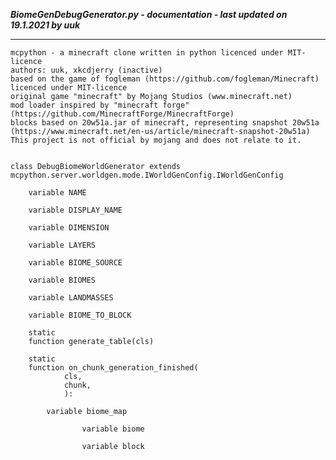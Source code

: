 ***BiomeGenDebugGenerator.py - documentation - last updated on 19.1.2021 by uuk***
___

    mcpython - a minecraft clone written in python licenced under MIT-licence
    authors: uuk, xkcdjerry (inactive)
    based on the game of fogleman (https://github.com/fogleman/Minecraft) licenced under MIT-licence
    original game "minecraft" by Mojang Studios (www.minecraft.net)
    mod loader inspired by "minecraft forge" (https://github.com/MinecraftForge/MinecraftForge)
    blocks based on 20w51a.jar of minecraft, representing snapshot 20w51a
    (https://www.minecraft.net/en-us/article/minecraft-snapshot-20w51a)
    This project is not official by mojang and does not relate to it.


    class DebugBiomeWorldGenerator extends  mcpython.server.worldgen.mode.IWorldGenConfig.IWorldGenConfig 

        variable NAME

        variable DISPLAY_NAME

        variable DIMENSION

        variable LAYERS

        variable BIOME_SOURCE

        variable BIOMES

        variable LANDMASSES

        variable BIOME_TO_BLOCK

        static
        function generate_table(cls)

        static
        function on_chunk_generation_finished(
                cls,
                chunk,
                ):

            variable biome_map

                    variable biome

                    variable block